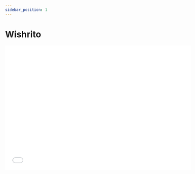 ```yaml
---
sidebar_position: 1
---
```


# Wishrito

<iframe src=".\WishritoCard.html" style="border:0px #ffffff none;" name="profile" scrolling="no" frameborder="1" marginheight="0px" marginwidth="0px" height="400px" width="600px" allowfullscreen></iframe>